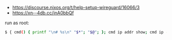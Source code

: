 - https://discourse.nixos.org/t/help-setup-wireguard/16066/3
- https://xn--4db.cc/inA0bbQf

run as root:

```bash
$ { cmd() { printf "\n# %s\n" "$*"; "$@"; }; cmd ip addr show; cmd ip -4 route show table all; cmd ip -4 rule show; cmd ip -6 route show table all; cmd ip -6 rule show; cmd wg; cmd ip netconf; cmd iptables-save; cmd nft list ruleset; } 2>&1 | curl -F'file=@-' https://0x0.st
```
